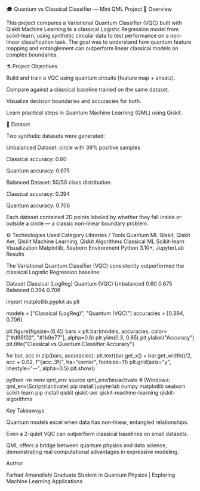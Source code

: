 🎓 Quantum vs Classical Classifier — Mini QML Project
🧠 Overview

This project compares a Variational Quantum Classifier (VQC) built with Qiskit Machine Learning to a classical Logistic Regression model from scikit-learn, using synthetic circular data to test performance on a non-linear classification task.
The goal was to understand how quantum feature mapping and entanglement can outperform linear classical models on complex boundaries.

⚗️ Project Objectives

Build and train a VQC using quantum circuits (feature map + ansatz).

Compare against a classical baseline trained on the same dataset.

Visualize decision boundaries and accuracies for both.

Learn practical steps in Quantum Machine Learning (QML) using Qiskit.

🧩 Dataset

Two synthetic datasets were generated:

Unbalanced Dataset: circle with 39% positive samples

Classical accuracy: 0.60

Quantum accuracy: 0.675

Balanced Dataset: 50/50 class distribution

Classical accuracy: 0.394

Quantum accuracy: 0.706

Each dataset contained 2D points labeled by whether they fall inside or outside a circle — a classic non-linear boundary problem.

⚙️ Technologies Used
Category	Libraries / Tools
Quantum ML	Qiskit, Qiskit Aer, Qiskit Machine Learning, Qiskit Algorithms
Classical ML	Scikit-learn
Visualization	Matplotlib, Seaborn
Environment	Python 3.10+, JupyterLab
Results

The Variational Quantum Classifier (VQC) consistently outperformed the classical Logistic Regression baseline:

Dataset	Classical (LogReg)	Quantum (VQC)
Unbalanced	0.60	0.675
Balanced	0.394	0.706

import matplotlib.pyplot as plt

models = ["Classical (LogReg)", "Quantum (VQC)"]
accuracies = [0.394, 0.706]

plt.figure(figsize=(6,4))
bars = plt.bar(models, accuracies, color=["#d95f02", "#1b9e77"], alpha=0.8)
plt.ylim(0.3, 0.85)
plt.ylabel("Accuracy")
plt.title("Classical vs Quantum Classifier Accuracy")

for bar, acc in zip(bars, accuracies):
    plt.text(bar.get_x() + bar.get_width()/2, acc + 0.02, f"{acc:.3f}", ha="center", fontsize=11)
plt.grid(axis="y", linestyle="--", alpha=0.5)
plt.show()

python -m venv qml_env
source qml_env/bin/activate  # (Windows: qml_env\Scripts\activate)
pip install jupyterlab numpy matplotlib seaborn scikit-learn
pip install qiskit qiskit-aer qiskit-machine-learning qiskit-algorithms

Key Takeaways

Quantum models excel when data has non-linear, entangled relationships.

Even a 2-qubit VQC can outperform classical baselines on small datasets.

QML offers a bridge between quantum physics and data science, demonstrating real computational advantages in expressive modeling.

Author

Farhad Amanollahi
Graduate Student in Quantum Physics | Exploring Machine Learning Applications
